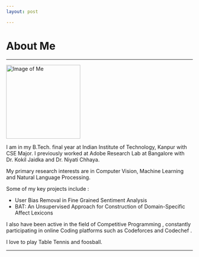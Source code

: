 ```yaml
---
layout: post

---
```




# About Me
---------

<img src="https://warahul.github.io/static/images/fig4.jpg" alt="Image of Me" style="width: 200px;"/>

I am in my B.Tech. final year at Indian Institute of Technology, Kanpur with CSE Major. I previously worked at Adobe Research Lab at Bangalore with Dr. Kokil Jaidka and Dr. Niyati Chhaya.

My primary research interests are in Computer Vision, Machine Learning and Natural Language Processing.

Some of my key projects include :
<ul>
<li>User Bias Removal in Fine Grained Sentiment Analysis</li>
<li>BAT: An Unsupervised Approach for Construction of Domain-Specific Affect Lexicons</li>
</ul>

I also have been active in the field of Competitive Programming , constantly participating in online Coding platforms such as Codeforces and Codechef .

I love to play Table Tennis and foosball.<br>


------
